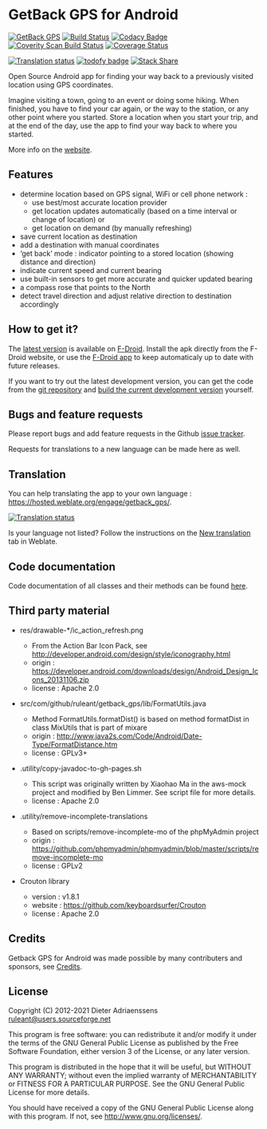 GetBack GPS for Android
=======================

[![GetBack GPS](https://img.shields.io/badge/release-v0.8-blue.svg)](https://f-droid.org/repository/browse/?fdid=com.github.ruleant.getback_gps)
[![Build Status](https://app.travis-ci.com/ruleant/getback_gps.svg?branch=master)](https://app.travis-ci.com/ruleant/getback_gps)
[![Codacy Badge](https://api.codacy.com/project/badge/Grade/4b5357e56e194b2fade4282f8dc7c182)](https://app.codacy.com/gh/ruleant/getback_gps)
[![Coverity Scan Build Status](https://scan.coverity.com/projects/2277/badge.svg)](https://scan.coverity.com/projects/2277)
[![Coverage Status](https://coveralls.io/repos/github/ruleant/getback_gps/badge.svg?branch=master)](https://coveralls.io/github/ruleant/getback_gps?branch=master)

[![Translation status](https://hosted.weblate.org/widgets/getback_gps/-/svg-badge.svg)](https://hosted.weblate.org/engage/getback_gps/)
[![todofy badge](https://todofy.org/b/ruleant/getback_gps)](https://todofy.org/r/ruleant/getback_gps)
[![Stack Share](https://img.shields.io/badge/tech-stack-0690fa.svg?style=flat)](https://stackshare.io/ruleant/getback-gps)

Open Source Android app for finding your way back to a previously visited location using GPS coordinates.

Imagine visiting a town, going to an event or doing some hiking. When finished, you have to find your car again, or the way to the station, or any other point where you started.
Store a location when you start your trip, and at the end of the day, use the app to find your way back to where you started.

More info on the [website](https://ruleant.github.io/getback_gps).

Features
--------

- determine location based on GPS signal, WiFi or cell phone network :
    - use best/most accurate location provider
    - get location updates automatically (based on a time interval or change of location) or
    - get location on demand (by manually refreshing)
- save current location as destination
- add a destination with manual coordinates
- ‘get back’ mode : indicator pointing to a stored location (showing distance and direction)
- indicate current speed and current bearing
- use built-in sensors to get more accurate and quicker updated bearing
- a compass rose that points to the North
- detect travel direction and adjust relative direction to destination accordingly

How to get it?
--------------

The [latest version](https://f-droid.org/repository/browse/?fdid=com.github.ruleant.getback_gps) is available on [F-Droid](https://f-droid.org/). Install the apk directly from the F-Droid website, or use the [F-Droid app](https://f-droid.org/FDroid.apk) to keep automaticaly up to date with future releases.

If you want to try out the latest development version, you can get the code from the [git repository](https://github.com/ruleant/getback_gps) and [build the current development version](https://github.com/ruleant/getback_gps/wiki/Development) yourself.


Bugs and feature requests
-------------------------

Please report bugs and add feature requests in the Github [issue tracker](https://github.com/ruleant/getback_gps/issues).

Requests for translations to a new language can be made here as well.

Translation
-----------

You can help translating the app to your own language : <https://hosted.weblate.org/engage/getback_gps/>.

[![Translation status](https://hosted.weblate.org/widgets/getback_gps/-/multi-auto.svg)](https://hosted.weblate.org/engage/getback_gps/)

Is your language not listed? Follow the instructions on the [New translation](https://hosted.weblate.org/new-lang/getback_gps/strings/) tab in Weblate.

Code documentation
------------------

Code documentation of all classes and their methods can be found [here](https://ruleant.github.io/getback_gps/javadoc/index.html).

Third party material
--------------------

- res/drawable-*/ic_action_refresh.png
    - From the Action Bar Icon Pack, see http://developer.android.com/design/style/iconography.html
    - origin : https://developer.android.com/downloads/design/Android_Design_Icons_20131106.zip
    - license : Apache 2.0

- src/com/github/ruleant/getback_gps/lib/FormatUtils.java
    - Method FormatUtils.formatDist() is based on method formatDist in class MixUtils that is part of mixare
    - origin : http://www.java2s.com/Code/Android/Date-Type/FormatDistance.htm
    - license : GPLv3+

- .utility/copy-javadoc-to-gh-pages.sh
    - This script was originally written by Xiaohao Ma in the aws-mock project and modified by Ben Limmer.
      See script file for more details.
    - license : Apache 2.0

- .utility/remove-incomplete-translations
    - Based on scripts/remove-incomplete-mo of the phpMyAdmin project
    - origin : https://github.com/phpmyadmin/phpmyadmin/blob/master/scripts/remove-incomplete-mo
    - license : GPLv2

- Crouton library
    - version : v1.8.1
    - website : https://github.com/keyboardsurfer/Crouton
    - license : Apache 2.0

Credits
-------

Getback GPS for Android was made possible by many contributers and sponsors, see [Credits](https://github.com/ruleant/getback_gps/wiki/Credits).

License
-------

Copyright (C) 2012-2021 Dieter Adriaenssens <ruleant@users.sourceforge.net>

This program is free software: you can redistribute it and/or modify
it under the terms of the GNU General Public License as published by
the Free Software Foundation, either version 3 of the License, or
any later version.

This program is distributed in the hope that it will be useful,
but WITHOUT ANY WARRANTY; without even the implied warranty of
MERCHANTABILITY or FITNESS FOR A PARTICULAR PURPOSE.  See the
GNU General Public License for more details.

You should have received a copy of the GNU General Public License
along with this program.  If not, see <http://www.gnu.org/licenses/>.
